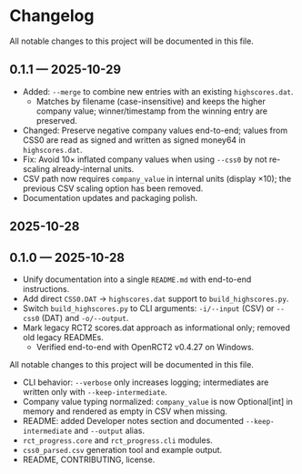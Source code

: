 # Changelog

All notable changes to this project will be documented in this file.

## 0.1.1 — 2025-10-29
- Added: `--merge` to combine new entries with an existing `highscores.dat`.
	- Matches by filename (case-insensitive) and keeps the higher company value; winner/timestamp from the winning entry are preserved.
- Changed: Preserve negative company values end-to-end; values from CSS0 are read as signed and written as signed money64 in `highscores.dat`.
- Fix: Avoid 10× inflated company values when using `--css0` by not re-scaling already-internal units.
- CSV path now requires `company_value` in internal units (display ×10); the previous CSV scaling option has been removed.
- Documentation updates and packaging polish.

## 2025-10-28
## 0.1.0 — 2025-10-28
 - Unify documentation into a single `README.md` with end-to-end instructions.
 - Add direct `CSS0.DAT` → `highscores.dat` support to `build_highscores.py`.
 - Switch `build_highscores.py` to CLI arguments: `-i/--input` (CSV) or `--css0` (DAT) and `-o/--output`.
 - Mark legacy RCT2 scores.dat approach as informational only; removed old legacy READMEs.
	- Verified end-to-end with OpenRCT2 v0.4.27 on Windows.


All notable changes to this project will be documented in this file.
- CLI behavior: `--verbose` only increases logging; intermediates are written only with `--keep-intermediate`.
- Company value typing normalized: `company_value` is now Optional[int] in memory and rendered as empty in CSV when missing.
- README: added Developer notes section and documented `--keep-intermediate` and `--output` alias.
- `rct_progress.core` and `rct_progress.cli` modules.
- `css0_parsed.csv` generation tool and example output.
- README, CONTRIBUTING, license.

